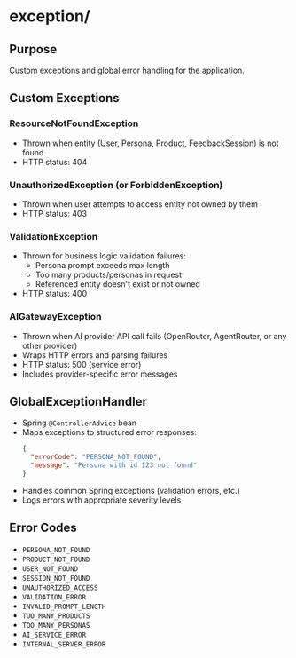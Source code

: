 # exception/

## Purpose
Custom exceptions and global error handling for the application.

## Custom Exceptions

### ResourceNotFoundException
- Thrown when entity (User, Persona, Product, FeedbackSession) is not found
- HTTP status: 404

### UnauthorizedException (or ForbiddenException)
- Thrown when user attempts to access entity not owned by them
- HTTP status: 403

### ValidationException
- Thrown for business logic validation failures:
  - Persona prompt exceeds max length
  - Too many products/personas in request
  - Referenced entity doesn't exist or not owned
- HTTP status: 400

### AIGatewayException
- Thrown when AI provider API call fails (OpenRouter, AgentRouter, or any other provider)
- Wraps HTTP errors and parsing failures
- HTTP status: 500 (service error)
- Includes provider-specific error messages

## GlobalExceptionHandler
- Spring `@ControllerAdvice` bean
- Maps exceptions to structured error responses:
  ```json
  {
    "errorCode": "PERSONA_NOT_FOUND",
    "message": "Persona with id 123 not found"
  }
  ```
- Handles common Spring exceptions (validation errors, etc.)
- Logs errors with appropriate severity levels

## Error Codes
- `PERSONA_NOT_FOUND`
- `PRODUCT_NOT_FOUND`
- `USER_NOT_FOUND`
- `SESSION_NOT_FOUND`
- `UNAUTHORIZED_ACCESS`
- `VALIDATION_ERROR`
- `INVALID_PROMPT_LENGTH`
- `TOO_MANY_PRODUCTS`
- `TOO_MANY_PERSONAS`
- `AI_SERVICE_ERROR`
- `INTERNAL_SERVER_ERROR`
